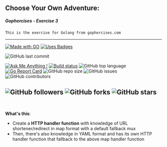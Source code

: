 ## Choose Your Own Adventure:
##### Gophercises - Exercise 3

`This is the exercise for Golang from gophercises.com`

---
[![Made with GO](https://forthebadge.com/images/badges/made-with-go.svg)](https://golang.org/)
[![Uses Badges](https://forthebadge.com/images/badges/uses-badges.svg)](https://github.com/ttimt/urlshort-gophercises)

![GitHub last commit](https://img.shields.io/github/last-commit/ttimt/ChooseYourOwnAdventure-gophercises?style=for-the-badge)

[![Ask Me Anything !](https://img.shields.io/badge/Ask%20me-anything-1abc9c.svg)](https://linkedin.com/in/timothy0707/)
[![Build status](https://ci.appveyor.com/api/projects/status/nwp6kndiutllfh5c/branch/master?svg=true)](https://ci.appveyor.com/project/ttimt/urlshort-gophercises/branch/master)
![GitHub top language](https://img.shields.io/github/languages/top/ttimt/ChooseYourOwnAdventure-gophercises)
[![Go Report Card](https://goreportcard.com/badge/github.com/ttimt/ChooseYourOwnAdventure-gophercises)](https://goreportcard.com/report/github.com/ttimt/ChooseYourOwnAdventure-gophercises)
![GitHub repo size](https://img.shields.io/github/repo-size/ttimt/ChooseYourOwnAdventure-gophercises)
![GitHub issues](https://img.shields.io/github/issues/ttimt/ChooseYourOwnAdventure-gophercises)
![GitHub contributors](https://img.shields.io/github/contributors/ttimt/ChooseYourOwnAdventure-gophercises)

![GitHub followers](https://img.shields.io/github/followers/ttimt?label=Follow&style=social)
![GitHub forks](https://img.shields.io/github/forks/ttimt/ChooseYourOwnAdventure-gophercises?style=social)
![GitHub stars](https://img.shields.io/github/stars/ttimt/ChooseYourOwnAdventure-gophercises?style=social)
---
<br>

**What's this**:
- Create a **HTTP handler function** with knowledge of URL shortener/redirect in map format with a default fallback mux
- Then, there's also knowledge in YAML format and has its own HTTP handler function that fallback to the above map handler function
